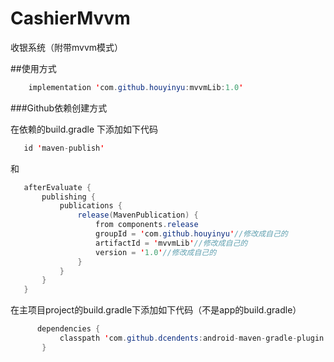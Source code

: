 # CashierMvvm
收银系统（附带mvvm模式）

##使用方式

```Java
    implementation 'com.github.houyinyu:mvvmLib:1.0'
```



###Github依赖创建方式

在依赖的build.gradle 下添加如下代码
```Java
   id 'maven-publish'
```
和
```Java
   afterEvaluate {
       publishing {
           publications {
               release(MavenPublication) {
                   from components.release
                   groupId = 'com.github.houyinyu'//修改成自己的
                   artifactId = 'mvvmLib'//修改成自己的
                   version = '1.0'//修改成自己的
               }
           }
       }
   }
```

在主项目project的build.gradle下添加如下代码（不是app的build.gradle）
```Java
      dependencies {
           classpath 'com.github.dcendents:android-maven-gradle-plugin:2.1'
       }
```

